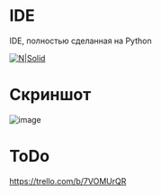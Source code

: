 # IDE

IDE, полностью сделанная на Python

[![N|Solid](https://i.ytimg.com/vi/_lpgZ8F38-E/hqdefault.jpg?sqp=-oaymwEcCPYBEIoBSFXyq4qpAw4IARUAAIhCGAFwAcABBg==&rs=AOn4CLA1LLa5wN7RgU5YHWy1uSRQQMLk4Q)](https://www.youtube.com/watch?v=_lpgZ8F38-E)
# Скриншот
![image](https://user-images.githubusercontent.com/69617058/146648504-58e11188-b92c-4c84-83c5-119e644d34d0.png)
# ToDo
https://trello.com/b/7VOMUrQR
